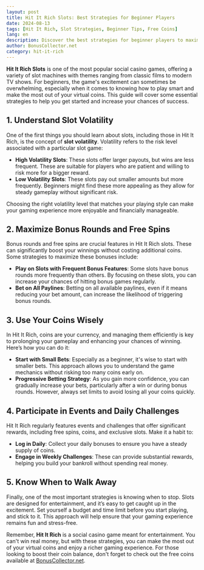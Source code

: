 ```yaml
---
layout: post  
title: Hit It Rich Slots: Best Strategies for Beginner Players  
date: 2024-08-13  
tags: [Hit It Rich, Slot Strategies, Beginner Tips, Free Coins]  
lang: en  
description: Discover the best strategies for beginner players to maximize their chances of winning big in Hit It Rich slots.  
author: BonusCollector.net  
category: hit-it-rich
---
```


**Hit It Rich Slots** is one of the most popular social casino games, offering a variety of slot machines with themes ranging from classic films to modern TV shows. For beginners, the game's excitement can sometimes be overwhelming, especially when it comes to knowing how to play smart and make the most out of your virtual coins. This guide will cover some essential strategies to help you get started and increase your chances of success.

## 1. **Understand Slot Volatility**

One of the first things you should learn about slots, including those in Hit It Rich, is the concept of **slot volatility**. Volatility refers to the risk level associated with a particular slot game:

- **High Volatility Slots**: These slots offer larger payouts, but wins are less frequent. These are suitable for players who are patient and willing to risk more for a bigger reward.
- **Low Volatility Slots**: These slots pay out smaller amounts but more frequently. Beginners might find these more appealing as they allow for steady gameplay without significant risk.

Choosing the right volatility level that matches your playing style can make your gaming experience more enjoyable and financially manageable.

## 2. **Maximize Bonus Rounds and Free Spins**

Bonus rounds and free spins are crucial features in Hit It Rich slots. These can significantly boost your winnings without costing additional coins. Some strategies to maximize these bonuses include:

- **Play on Slots with Frequent Bonus Features**: Some slots have bonus rounds more frequently than others. By focusing on these slots, you can increase your chances of hitting bonus games regularly.
- **Bet on All Paylines**: Betting on all available paylines, even if it means reducing your bet amount, can increase the likelihood of triggering bonus rounds.

## 3. **Use Your Coins Wisely**

In Hit It Rich, coins are your currency, and managing them efficiently is key to prolonging your gameplay and enhancing your chances of winning. Here’s how you can do it:

- **Start with Small Bets**: Especially as a beginner, it's wise to start with smaller bets. This approach allows you to understand the game mechanics without risking too many coins early on.
- **Progressive Betting Strategy**: As you gain more confidence, you can gradually increase your bets, particularly after a win or during bonus rounds. However, always set limits to avoid losing all your coins quickly.

## 4. **Participate in Events and Daily Challenges**

Hit It Rich regularly features events and challenges that offer significant rewards, including free spins, coins, and exclusive slots. Make it a habit to:

- **Log in Daily**: Collect your daily bonuses to ensure you have a steady supply of coins.
- **Engage in Weekly Challenges**: These can provide substantial rewards, helping you build your bankroll without spending real money.

## 5. **Know When to Walk Away**

Finally, one of the most important strategies is knowing when to stop. Slots are designed for entertainment, and it’s easy to get caught up in the excitement. Set yourself a budget and time limit before you start playing, and stick to it. This approach will help ensure that your gaming experience remains fun and stress-free.

Remember, **Hit It Rich** is a social casino game meant for entertainment. You can't win real money, but with these strategies, you can make the most out of your virtual coins and enjoy a richer gaming experience. For those looking to boost their coin balance, don't forget to check out the free coins available at [BonusCollector.net](https://bonuscollector.net/hit-it-rich-free-coins/).
